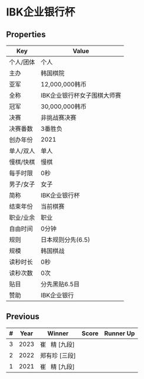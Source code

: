 # IBK企业银行杯

## Properties

| Key | Value |
| --- | ----- |
| 个人/团体 | 个人 |
| 主办 | 韩国棋院 |
| 亚军 | 12,000,000韩币 |
| 全称 | IBK企业银行杯女子围棋大师赛 |
| 冠军 | 30,000,000韩币 |
| 决赛 | 非挑战赛决赛 |
| 决赛番数 | 3番胜负 |
| 创办年份 | 2021 |
| 单人/双人 | 单人 |
| 慢棋/快棋 | 慢棋 |
| 每手时限 | 0秒 |
| 男子/女子 | 女子 |
| 简称 | IBK企业银行杯 |
| 结束年份 | 当前棋赛 |
| 职业/业余 | 职业 |
| 自由时间 | 0分钟 |
| 规则 | 日本规则分先(6.5) |
| 规模 | 韩国棋战 |
| 读秒时长 | 0秒 |
| 读秒次数 | 0次 |
| 贴目 | 分先黑贴6.5目 |
| 赞助 | IBK企业银行 |

## Previous

| # | Year | Winner | Score | Runner Up |
| --- | --- | --- | --- | --- |
| 3 | 2023 | 崔   精 [九段] |  |  |
| 2 | 2022 | 郑有珍 [三段] |  |  |
| 1 | 2021 | 崔   精 [九段] |  |  |

